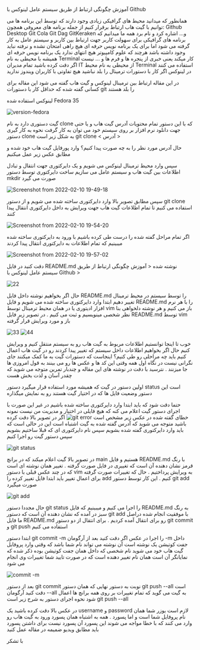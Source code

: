 آموزش چگونگی ارتباط از طریق سیستم عامل لینوکس با Github

همانطور که میدانید محیط های گرافیکی زیادی وجود دارند که توسط این برنامه ها می توانیم با گیت هاب ارتباط برقرار کنیم
از جمله برنامه های معروفی همچون:
Github Desktop
Git Cola
Git Dag
GitKeraken
و...
اشاره کرد و نام برد
همه ما میدانیم که برنامه های گرافیکی برای سهولت کاربر جهت ارتباط بین کاربر و سیستم عامل به کار گرفته می شود
اما برای یک برنامه نویس حرفه ای هیچ راهی امتحان نشده و نرفته نباید وجود داشته باشد هرچند که علوم کامپیوتر هیچ انتهای ندارد
یک برنامه نویس حرفه ای همیشه با محیطی به نام Terminal کار میکند
یعنی خبری از پنجره ها و فرم ها و ... نیست
اگر دقت کرده باشید تمام مدیران IT از محیطی به نام محیط Terminal استفاده می کنند
در لینوکس اگر کار با دستورات ترمینال را بلد نباشید هیچ تفاوتی با کاربران ویندوز ندارید

در این مقاله ارتباط بین ترمینال لینوکس و گیت هاب گفته می شود
این مقاله برای کسانی گفته شده که حداقل کار با دستورات git را بلد هستند


لینوکس استفاده شده Fedora 35 

![version-fedora](https://user-images.githubusercontent.com/64849090/153438324-cc29c776-5ad0-4030-b256-42e7231649d0.png)

گیت دستوری دارد به نام clone که با این دستور تمام محتویات آدرس گیت هاب و یا حتی جهت دانلود نرم افزار بر روی سیستم خود می توان به کار گرفت
نحوه به کار گیری دستور clone به شکل زیر است
git clone < آدرس >

حال آدرس مورد نظر را به چه صورت پیدا کنیم؟
وارد پورفایل گیت هاب خود شده و مطابق عکس زیر عمل میکنیم


سپس وارد محیط ترمینال لینوکس می شویم و یک دایرکتوری جهت انتقال و تبادل اطلاعات بین گیت هاب و سیستم عامل می سازیم ساخت دایرکتوری توسط دستور mkdir صورت می گیرد

![Screenshot from 2022-02-10 19-49-18](https://user-images.githubusercontent.com/64849090/153450493-018e99c4-6875-4318-ac71-59a37c371a5a.png)

سپس مطابق تصویر بالا وارد دایرکتوری ساخته شده می شویم و از دستور git clone استفاده می کنیم تا تمام اطلاعات گیت هاب جهت ویرایش به داخل دایرکتوری انتقال پیدا کنند

![Screenshot from 2022-02-10 19-54-20](https://user-images.githubusercontent.com/64849090/153451146-3d7e1869-a6c3-47b8-99f8-6dc57fab9ff0.png)

اگر تمام مراحل گفته شده را درست طی کرده باشیم با ورود به دایرکتوری ساخته شده میبینیم که تمام اطلاعات به دایرکتوری انتقال پیدا کردند

![Screenshot from 2022-02-10 19-57-02](https://user-images.githubusercontent.com/64849090/153451616-03e25215-da97-4b81-b620-6f56b22ca773.png)

دقت کنید در فایل README.md نوشته شده < آموزش چگونگی ارتباط از طریق سیستم عامل لینوکس با Github > 

![22](https://user-images.githubusercontent.com/64849090/153452601-06d5cab8-3b86-4e43-9d2f-52ef40030403.png)

حال اگر بخواهیم نوشته داخل فایل README.md را توسط سیستم در محیط ترمینال تغییر دهیم ابتدا وارد دایرکتوری ساخته شده می شویم و فایل README.md را با هر نرم افزار
ادیتوری یا در همان محیط ترمینال توسط vim باز می کنیم و هر نوشته دلخواهی بنا نظر شخصی مینویسیم و ثبت می کنیم . در تصویر زیر فایل README.md توسط vim باز و مورد 
ویرایش قرار گرفته

![33](https://user-images.githubusercontent.com/64849090/153453736-91d5f394-cd1c-473b-8d02-b6d06e88f70c.png)
![44](https://user-images.githubusercontent.com/64849090/153453742-20733ea8-67fc-49bf-adac-9e3ee5bdb300.png)

خوب تا اینجا توانستیم اطلاعات مربوط به گیت هاب رو به سیستم منتقل کنیم و ویرایش کنیم حال اگر بخواهیم اطلاعات داخل سیستم که تغییر پیدا کردند رو در گیت هاب اعمال 
کنیم باید چه مراحلی رو طی کنیم؟
اینجاست که دستورات گیت به ما کمک میکنند
جای نگرانی نیست در نگاه اول همه وقتی این کد ها و عکس ها رو می بینند به قول امروزی ها جا میزنند . نترسید با دقت در نوشته های این مقاله و چندبار تمرین متوجه 
می شوید که چقدر آسان و لذت بخش هست

اولین دستور در گیت که همیشه مورد استفاده قرار میگیرد دستور status است
این دستور وضعیت فایل ها که در اختیار گیت هستند رو به نمایش میگذاره

حتما دقت شود که باید ابتدا وارد دایرکتوری ساخته شده باشیم در غیر این صورت با اجرای دستور گیت اعلام می کنه که هیچ فایلی در اختیار و مدیریت من نیست
نمونه خطای گفته شده در عکس زیر مشخص است
![git error](https://user-images.githubusercontent.com/64849090/153455600-39c729a4-551c-4c0c-9b35-af1a04df3c8f.png)
اگر در تصویر بالا دقت کرده باشید متوجه می شوید که آدرس گفته شده به گیت اشتباه است این در حالی است که باید وارد دایرکتوری گفته شده بشویم سپس نام دایرکتوری ای که
قبلا ساختیم بشویم سپس دستور گیت رو اجرا کنیم

![git status](https://user-images.githubusercontent.com/64849090/153456209-f0dca603-6a43-47ba-9224-5c18424edae8.png)

در تصویر بالا گیت اعلام میکند که در برانچ main هستیم و فایل README.md با رنگ قرمز نشان دهنده آن است که تغییری در فایل صورت گرفته . تغییر همان نوشته ای است که در 
چند عکس قبلی با دستور vim به ویرایش پرداختیم . حال که تغییرات صورت گرفته برای اعمال تغییر باید ابتدا فایل تغییر کرده را add کنیم . این کار توسط دستور git add
صورت میگیرد

![git add](https://user-images.githubusercontent.com/64849090/153456997-f1041611-fe60-4aed-8a62-4eb57a8d5f5b.png)

حال مجددا دستور git status را اجرا می کنیم و میبینیم که فایل README.md به رنگ سبز در آمده که نشان دهنده آن است که دستور git add با موفقیت انجام شده
دراصل ما فایل README.md رو برای انتقال آمده کردیم . برای انتقال از دو دستور git commit و git push استفاده می کنیم

ابتدا دستور git commit -m را اجرا در عکس اگر دقت کنید بعد از آرگومان -m داخل جفت کوتیشن یک نوشته است آن نوشته می تواند نام شما باشد که وقتی وارد پروفایل گیت هاب
خود می شوید نام شخصی که داخل همان جفت کوتیشن بوده ذکر شده که نمایانگر آن است همان نام تغییر دهنده است که در صورت تایید شما تغییرات وی انجام می شود


![commit -m](https://user-images.githubusercontent.com/64849090/153459222-5d8a003e-b77e-44f8-ad60-a6d847feedcb.png)

بعد از دستور git commit نوبت به دستور نهایی که همان دستور git push --all است دقت کنید آرگومان --all به گیت می گوید که تمام تغییرات بر روی همه برانچ ها اعمال شود
نحوه اجرای دستور به شرح زیر است
git push --all



در عکس بالا دقت کرده باشید یک username و password لازم است
یوزر شما همان نام پروفایل شما است و اما پسورد . همه به اشتباه همان پسورد ورود به گیت هاب رو وارد می کنند که با خطا مواجه می شوند این پسورد آن پسورد نیست
برای داشتن پسورد باید مطابق ویدیو ضمیمه در مقاله عمل کنید

با تشکر





















